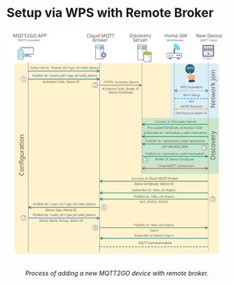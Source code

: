 # Setup via WPS with Remote Broker

<p align="center" >
	<img src="mqtt_remote_broker.svg" alt="Proccess of adding a new MQTT2GO device">
</p>
<p align="center" >
	<em>Process of adding a new MQTT2GO device with remote broker.</em>
</p>
